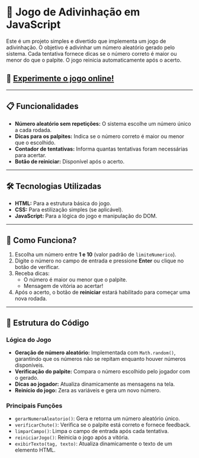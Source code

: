 # 🎲 Jogo de Adivinhação em JavaScript

Este é um projeto simples e divertido que implementa um jogo de adivinhação. O objetivo é adivinhar um número aleatório gerado pelo sistema. Cada tentativa fornece dicas se o número correto é maior ou menor do que o palpite. O jogo reinicia automaticamente após o acerto.

## 🔗 [Experimente o jogo online!](https://logica-js-2.vercel.app/)

---

## 📋 Funcionalidades

- **Número aleatório sem repetições:** O sistema escolhe um número único a cada rodada.
- **Dicas para os palpites:** Indica se o número correto é maior ou menor que o escolhido.
- **Contador de tentativas:** Informa quantas tentativas foram necessárias para acertar.
- **Botão de reiniciar:** Disponível após o acerto.

---

## 🛠️ Tecnologias Utilizadas

- **HTML:** Para a estrutura básica do jogo.
- **CSS:** Para estilização simples (se aplicável).
- **JavaScript:** Para a lógica do jogo e manipulação do DOM.

---

## 🚀 Como Funciona?

1. Escolha um número entre **1 e 10** (valor padrão de `limiteNumerico`).
2. Digite o número no campo de entrada e pressione **Enter** ou clique no botão de verificar.
3. Receba dicas:
   - O número é maior ou menor que o palpite.
   - Mensagem de vitória ao acertar!
4. Após o acerto, o botão de **reiniciar** estará habilitado para começar uma nova rodada.

---

## 📂 Estrutura do Código

### Lógica do Jogo
- **Geração de número aleatório:** Implementada com `Math.random()`, garantindo que os números não se repitam enquanto houver números disponíveis.
- **Verificação do palpite:** Compara o número escolhido pelo jogador com o gerado.
- **Dicas ao jogador:** Atualiza dinamicamente as mensagens na tela.
- **Reinício do jogo:** Zera as variáveis e gera um novo número.

### Principais Funções

- `gerarNumeroAleatorio()`: Gera e retorna um número aleatório único.
- `verificarChute()`: Verifica se o palpite está correto e fornece feedback.
- `limparCampo()`: Limpa o campo de entrada após cada tentativa.
- `reiniciarJogo()`: Reinicia o jogo após a vitória.
- `exibirTexto(tag, texto)`: Atualiza dinamicamente o texto de um elemento HTML.